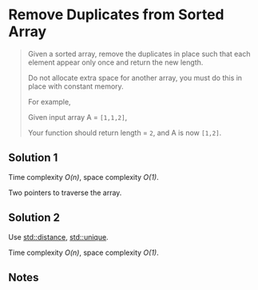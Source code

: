 # Remove Duplicates from Sorted Array

> Given a sorted array, remove the duplicates in place such that each element appear only once and return the new length.
> 
> Do not allocate extra space for another array, you must do this in place with constant memory.
> 
> For example,
> 
> Given input array A = `[1,1,2]`,
> 
> Your function should return length = `2`, and A is now `[1,2]`.

## Solution 1

Time complexity _O(n)_, space complexity _O(1)_.

Two pointers to traverse the array.

## Solution 2

Use [std::distance](http://www.cplusplus.com/reference/iterator/distance/?kw=distance), [std::unique](http://www.cplusplus.com/reference/algorithm/unique/?kw=unique). 

Time complexity _O(n)_, space complexity _O(1)_.

## Notes